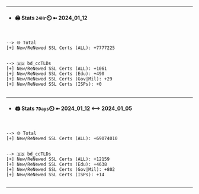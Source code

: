 

---
- #### 🖨️ **Stats** `24Hr`⏲️ ➼ 2024_01_12
```console


--> 🌐 Total
[+] New/ReNewed SSL Certs (ALL): +7777225


--> 🇧🇩 bd_ccTLDs
[+] New/ReNewed SSL Certs (ALL): +1061
[+] New/ReNewed SSL Certs (Edu): +490
[+] New/ReNewed SSL Certs (Gov|Mil): +29
[+] New/ReNewed SSL Certs (ISPs): +0


```

---
- #### 🖨️ **Stats** `7Days`⏲️ ➼ 2024_01_12 <--> 2024_01_05
```console


--> 🌐 Total
[+] New/ReNewed SSL Certs (ALL): +69074010


--> 🇧🇩 bd_ccTLDs
[+] New/ReNewed SSL Certs (ALL): +12159
[+] New/ReNewed SSL Certs (Edu): +4638
[+] New/ReNewed SSL Certs (Gov|Mil): +802
[+] New/ReNewed SSL Certs (ISPs): +14


```

---

